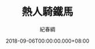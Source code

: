 ---
issue: 291
title: 熱人騎鐵馬
author: 紀春綢
date: 2018-09-06T00:00:00.000+08:00
topic: 懷想
difficulty: 2
wikidata: Q98095717
wikidata_link: https://www.wikidata.org/wiki/Q98095717
author_wikidata_link: https://www.wikidata.org/wiki/Q98096309
author_wikidata: Q98096309
---